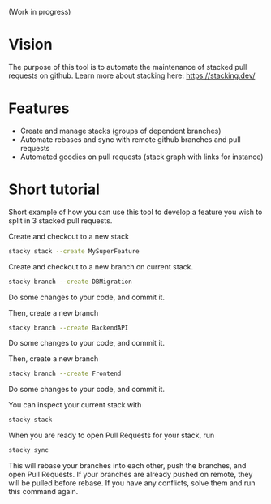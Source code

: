 (Work in progress)

# Vision

The purpose of this tool is to automate the maintenance of stacked pull requests on github.
Learn more about stacking here: https://stacking.dev/

# Features
- Create and manage stacks (groups of dependent branches)
- Automate rebases and sync with remote github branches and pull requests
- Automated goodies on pull requests (stack graph with links for instance)

# Short tutorial

Short example of how you can use this tool to develop a feature you wish to split in 3 stacked pull requests.

Create and checkout to a new stack
```bash
stacky stack --create MySuperFeature 
```

Create and checkout to a new branch on current stack. 
```bash
stacky branch --create DBMigration 
```

Do some changes to your code, and commit it. 

Then, create a new branch
```bash
stacky branch --create BackendAPI 
```

Do some changes to your code, and commit it. 

Then, create a new branch
```bash
stacky branch --create Frontend 
```

Do some changes to your code, and commit it. 

You can inspect your current stack with
```bash
stacky stack
```

When you are ready to open Pull Requests for your stack, run
```bash
stacky sync
```

This will rebase your branches into each other, push the branches, and open Pull Requests.
If your branches are already pushed on remote, they will be pulled before rebase.
If you have any conflicts, solve them and run this command again.


